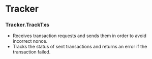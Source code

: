 # Tracker

### Tracker.TrackTxs
* Receives transaction requests and sends them in order to avoid incorrect nonce.
* Tracks the status of sent transactions and returns an error if the transaction failed.
